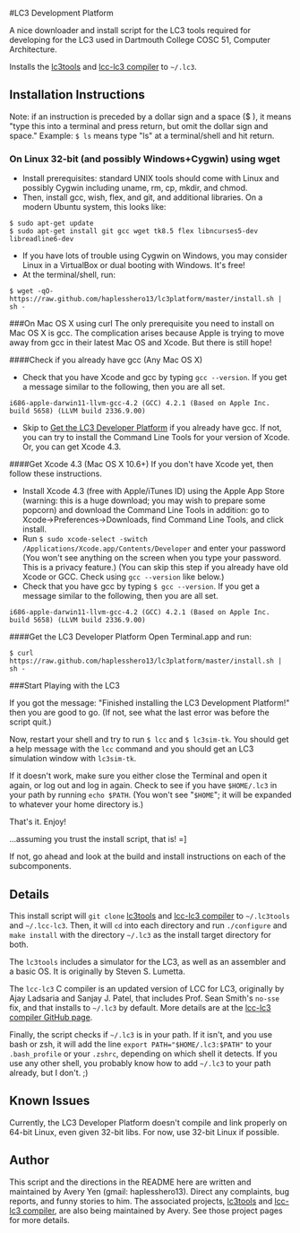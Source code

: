 #LC3 Development Platform

A nice downloader and install script for the LC3 tools required for developing for the LC3 used in Dartmouth College COSC 51, Computer Architecture.

Installs the [lc3tools](https://github.com/haplesshero13/lc3tools) and [lcc-lc3 compiler](https://github.com/haplesshero13/lcc-lc3) to `~/.lc3`.

## Installation Instructions
Note: if an instruction is preceded by a dollar sign and a space ($ ), it means "type this into a terminal and press return, but omit the dollar sign and space." Example: `$ ls` means type "ls" at a terminal/shell and hit return.

### On Linux 32-bit (and possibly Windows+Cygwin) using wget
* Install prerequisites: standard UNIX tools should come with Linux and possibly Cygwin including uname, rm, cp, mkdir, and chmod.
* Then, install gcc, wish, flex, and git, and additional libraries. On a modern Ubuntu system, this looks like:

```
$ sudo apt-get update
$ sudo apt-get install git gcc wget tk8.5 flex libncurses5-dev libreadline6-dev
```
* If you have lots of trouble using Cygwin on Windows, you may consider Linux in a VirtualBox or dual booting with Windows. It's free!
* At the terminal/shell, run:

```
$ wget -qO- https://raw.github.com/haplesshero13/lc3platform/master/install.sh | sh -
```

###On Mac OS X using curl
The only prerequisite you need to install on Mac OS X is gcc. The complication arises because Apple is trying to move away from gcc in their latest Mac OS and Xcode. But there is still hope!

####Check if you already have gcc (Any Mac OS X)

* Check that you have Xcode and gcc by typing `gcc --version`. If you get a message similar to the following, then you are all set.

```
i686-apple-darwin11-llvm-gcc-4.2 (GCC) 4.2.1 (Based on Apple Inc. build 5658) (LLVM build 2336.9.00)
```

* Skip to [Get the LC3 Developer Platform](#get-the-lc3-developer-platform) if you already have gcc. If not, you can try to install the Command Line Tools for your version of Xcode. Or, you can get Xcode 4.3.

####Get Xcode 4.3 (Mac OS X 10.6+)
If you don't have Xcode yet, then follow these instructions.

* Install Xcode 4.3 (free with Apple/iTunes ID) using the Apple App Store (warning: this is a huge download; you may wish to prepare some popcorn) and download the Command Line Tools in addition: go to Xcode&rarr;Preferences&rarr;Downloads, find Command Line Tools, and click install.
* Run `$ sudo xcode-select -switch /Applications/Xcode.app/Contents/Developer` and enter your password (You won't see anything on the screen when you type your password. This is a privacy feature.) (You can skip this step if you already have old Xcode or GCC. Check using `gcc --version` like below.)
* Check that you have gcc by typing `$ gcc --version`. If you get a message similar to the following, then you are all set.

```
i686-apple-darwin11-llvm-gcc-4.2 (GCC) 4.2.1 (Based on Apple Inc. build 5658) (LLVM build 2336.9.00)
```

####Get the LC3 Developer Platform
Open Terminal.app and run:

```
$ curl https://raw.github.com/haplesshero13/lc3platform/master/install.sh | sh -
```

###Start Playing with the LC3

If you got the message: "Finished installing the LC3 Development Platform!" then you are good to go. (If not, see what the last error was before the script quit.)

Now, restart your shell and try to run `$ lcc` and `$ lc3sim-tk`. You should get a help message with the `lcc` command and you should get an LC3 simulation window with `lc3sim-tk`.

If it doesn't work, make sure you either close the Terminal and open it again, or log out and log in again. Check to see if you have `$HOME/.lc3` in your path by running `echo $PATH`. (You won't see "`$HOME`"; it will be expanded to whatever your home directory is.)

That's it. Enjoy!

...assuming you trust the install script, that is! =]

If not, go ahead and look at the build and install instructions on each of the subcomponents.

## Details
This install script will `git clone` [lc3tools](https://github.com/haplesshero13/lc3tools) and [lcc-lc3 compiler](https://github.com/haplesshero13/lcc-lc3) to `~/.lc3tools` and `~/.lcc-lc3`. Then, it will `cd` into each directory and run `./configure` and `make install` with the directory `~/.lc3` as the install target directory for both.

The `lc3tools` includes a simulator for the LC3, as well as an assembler and a basic OS. It is originally by Steven S. Lumetta.

The `lcc-lc3` C compiler is an updated version of LCC for LC3, originally by Ajay Ladsaria and Sanjay J. Patel, that includes Prof. Sean Smith's `no-sse` fix, and that installs to `~/.lc3` by default. More details are at the [lcc-lc3 compiler GitHub page](https://github.com/haplesshero13/lcc-lc3).

Finally, the script checks if `~/.lc3` is in your path. If it isn't, and you use bash or zsh, it will add the line `export PATH="$HOME/.lc3:$PATH"` to your `.bash_profile` or your `.zshrc`, depending on which shell it detects. If you use any other shell, you probably know how to add `~/.lc3` to your path already, but I don't. ;)

## Known Issues

Currently, the LC3 Developer Platform doesn't compile and link properly on 64-bit Linux, even given 32-bit libs. For now, use 32-bit Linux if possible.

## Author
This script and the directions in the README here are written and maintained by Avery Yen (gmail: haplesshero13). Direct any complaints, bug reports, and funny stories to him. The associated projects, [lc3tools](https://github.com/haplesshero13/lc3tools) and [lcc-lc3 compiler](https://github.com/haplesshero13/lcc-lc3), are also being maintained by Avery. See those project pages for more details.